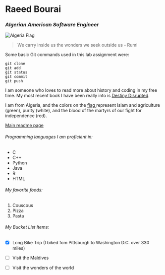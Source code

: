 # Raeed Bourai
### _Algerian American Software Engineer_

![Algeria Flag](https://upload.wikimedia.org/wikipedia/commons/thumb/7/77/Flag_of_Algeria.svg/800px-Flag_of_Algeria.svg.png)

> We carry inside us the wonders we seek outside us - Rumi

Some basic Git commands used in this lab assignment were:
```
git clone
git add
git status
git commit
git push
```

I am someone who loves to read more about history and coding in my free time. My most recent book I have been really into is [Destiny Disrupted](https://www.goodreads.com/book/show/34617904-destiny-disrupted).

I am from Algeria, and the colors on the [flag ](#Algerian-American-Software-Engineer) represent Islam and agriculture (green), purity (white), and the blood of the martyrs of our fight for independence (red).

[Main readme page](/README.md)

###### Programming languages I am proficient in:
- C
- C++
- Python
- Java
- R
- HTML

###### My favorite foods:
1. Couscous
2. Pizza
3. Pasta

###### My Bucket List Items:
- [x] Long Bike Trip (I biked fom Pittsburgh to Washington D.C. over 330 miles)
- [ ] Visit the Maldives
- [ ] Visit the wonders of the world


